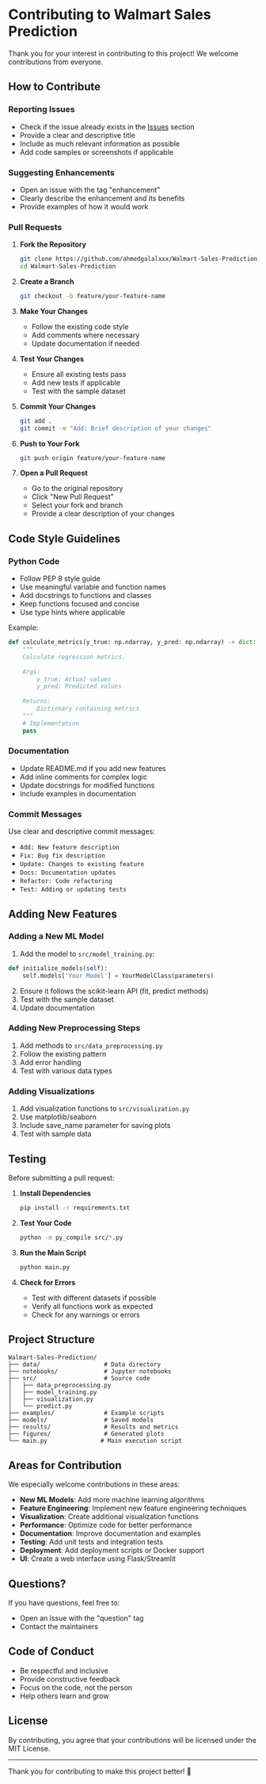 # Contributing to Walmart Sales Prediction

Thank you for your interest in contributing to this project! We welcome contributions from everyone.

## How to Contribute

### Reporting Issues

- Check if the issue already exists in the [Issues](https://github.com/ahmedgalalxxx/Walmart-Sales-Prediction/issues) section
- Provide a clear and descriptive title
- Include as much relevant information as possible
- Add code samples or screenshots if applicable

### Suggesting Enhancements

- Open an issue with the tag "enhancement"
- Clearly describe the enhancement and its benefits
- Provide examples of how it would work

### Pull Requests

1. **Fork the Repository**
   ```bash
   git clone https://github.com/ahmedgalalxxx/Walmart-Sales-Prediction.git
   cd Walmart-Sales-Prediction
   ```

2. **Create a Branch**
   ```bash
   git checkout -b feature/your-feature-name
   ```

3. **Make Your Changes**
   - Follow the existing code style
   - Add comments where necessary
   - Update documentation if needed

4. **Test Your Changes**
   - Ensure all existing tests pass
   - Add new tests if applicable
   - Test with the sample dataset

5. **Commit Your Changes**
   ```bash
   git add .
   git commit -m "Add: Brief description of your changes"
   ```

6. **Push to Your Fork**
   ```bash
   git push origin feature/your-feature-name
   ```

7. **Open a Pull Request**
   - Go to the original repository
   - Click "New Pull Request"
   - Select your fork and branch
   - Provide a clear description of your changes

## Code Style Guidelines

### Python Code

- Follow PEP 8 style guide
- Use meaningful variable and function names
- Add docstrings to functions and classes
- Keep functions focused and concise
- Use type hints where applicable

Example:
```python
def calculate_metrics(y_true: np.ndarray, y_pred: np.ndarray) -> dict:
    """
    Calculate regression metrics.
    
    Args:
        y_true: Actual values
        y_pred: Predicted values
        
    Returns:
        Dictionary containing metrics
    """
    # Implementation
    pass
```

### Documentation

- Update README.md if you add new features
- Add inline comments for complex logic
- Update docstrings for modified functions
- Include examples in documentation

### Commit Messages

Use clear and descriptive commit messages:

- `Add: New feature description`
- `Fix: Bug fix description`
- `Update: Changes to existing feature`
- `Docs: Documentation updates`
- `Refactor: Code refactoring`
- `Test: Adding or updating tests`

## Adding New Features

### Adding a New ML Model

1. Add the model to `src/model_training.py`:
```python
def initialize_models(self):
    self.models['Your Model'] = YourModelClass(parameters)
```

2. Ensure it follows the scikit-learn API (fit, predict methods)
3. Test with the sample dataset
4. Update documentation

### Adding New Preprocessing Steps

1. Add methods to `src/data_preprocessing.py`
2. Follow the existing pattern
3. Add error handling
4. Test with various data types

### Adding Visualizations

1. Add visualization functions to `src/visualization.py`
2. Use matplotlib/seaborn
3. Include save_name parameter for saving plots
4. Test with sample data

## Testing

Before submitting a pull request:

1. **Install Dependencies**
   ```bash
   pip install -r requirements.txt
   ```

2. **Test Your Code**
   ```bash
   python -m py_compile src/*.py
   ```

3. **Run the Main Script**
   ```bash
   python main.py
   ```

4. **Check for Errors**
   - Test with different datasets if possible
   - Verify all functions work as expected
   - Check for any warnings or errors

## Project Structure

```
Walmart-Sales-Prediction/
├── data/                  # Data directory
├── notebooks/             # Jupyter notebooks
├── src/                   # Source code
│   ├── data_preprocessing.py
│   ├── model_training.py
│   ├── visualization.py
│   └── predict.py
├── examples/              # Example scripts
├── models/                # Saved models
├── results/               # Results and metrics
├── figures/               # Generated plots
└── main.py               # Main execution script
```

## Areas for Contribution

We especially welcome contributions in these areas:

- **New ML Models**: Add more machine learning algorithms
- **Feature Engineering**: Implement new feature engineering techniques
- **Visualization**: Create additional visualization functions
- **Performance**: Optimize code for better performance
- **Documentation**: Improve documentation and examples
- **Testing**: Add unit tests and integration tests
- **Deployment**: Add deployment scripts or Docker support
- **UI**: Create a web interface using Flask/Streamlit

## Questions?

If you have questions, feel free to:
- Open an issue with the "question" tag
- Contact the maintainers

## Code of Conduct

- Be respectful and inclusive
- Provide constructive feedback
- Focus on the code, not the person
- Help others learn and grow

## License

By contributing, you agree that your contributions will be licensed under the MIT License.

---

Thank you for contributing to make this project better! 🚀
